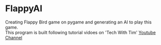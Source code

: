 # FlappyAI

Creating Flappy Bird game on pygame and generating an AI to play this game.\
This program is built following tutorial vidoes on 'Tech With Tim' [Youtube Channel](https://www.youtube.com/watch?v=MMxFDaIOHsE)
